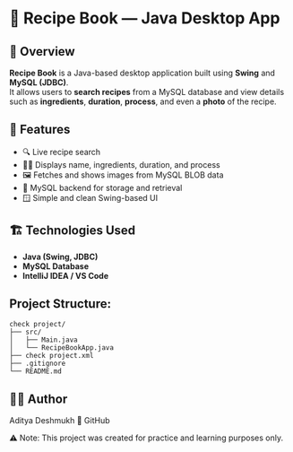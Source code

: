# 🍳 Recipe Book — Java Desktop App

## 📖 Overview
**Recipe Book** is a Java-based desktop application built using **Swing** and **MySQL (JDBC)**.  
It allows users to **search recipes** from a MySQL database and view details such as **ingredients**, **duration**, **process**, and even a **photo** of the recipe.

## 🧰 Features
- 🔍 Live recipe search  
- 🧑‍🍳 Displays name, ingredients, duration, and process  
- 🖼️ Fetches and shows images from MySQL BLOB data  
- 💾 MySQL backend for storage and retrieval  
- 🪟 Simple and clean Swing-based UI  

## 🏗️ Technologies Used
- **Java (Swing, JDBC)**
- **MySQL Database**
- **IntelliJ IDEA / VS Code**


## Project Structure:
```
check project/
├── src/
│   ├── Main.java
│   └── RecipeBookApp.java
├── check project.xml
├── .gitignore
└── README.md
```

## 👨‍💻 Author
Aditya Deshmukh
📍 GitHub

⚠️ Note: This project was created for practice and learning purposes only.



